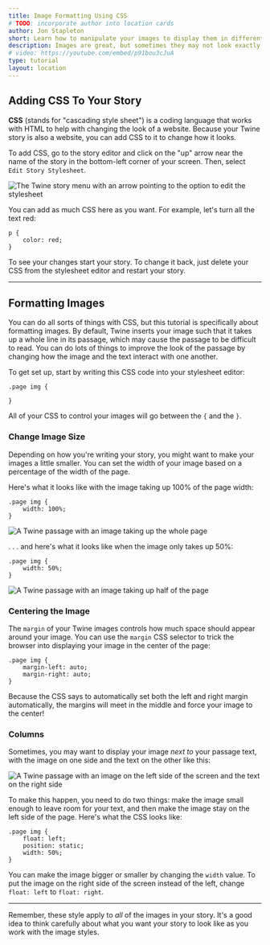 ```yaml
---
title: Image Formatting Using CSS
# TODO: incorporate author into location cards
author: Jon Stapleton
short: Learn how to manipulate your images to display them in different ways.
description: Images are great, but sometimes they may not look exactly right. They may be too big, or too small, or take up the wrong amount of space. They may even make it difficult to read the passage because they push the text all over the place. This tutorial covers how to use CSS to make some changes to the way Twine displays images.
# video: https://youtube.com/embed/p91bou3cJuA
type: tutorial
layout: location
---
```


## Adding CSS To Your Story

**CSS** (stands for "cascading style sheet") is a coding language that works with HTML to help with changing the look of a website. Because your Twine story is also a website, you can add CSS to it to change how it looks.

To add CSS, go to the story editor and click on the "up" arrow near the name of the story in the bottom-left corner of your screen. Then, select `Edit Story Stylesheet`.

![The Twine story menu with an arrow pointing to the option to edit the stylesheet](TODO:)

You can add as much CSS here as you want. For example, let's turn all the text red:


```
p {
    color: red;
}
```

To see your changes start your story. To change it back, just delete your CSS from the stylesheet editor and restart your story.

---

## Formatting Images

You can do all sorts of things with CSS, but this tutorial is specifically about formatting images. By default, Twine inserts your image such that it takes up a whole line in its passage, which may cause the passage to be difficult to read. You can do lots of things to improve the look of the passage by changing how the image and the text interact with one another.

To get set up, start by writing this CSS code into your stylesheet editor:

```
.page img {

}
```

All of your CSS to control your images will go between the `{` and the `}`.

### Change Image Size

Depending on how you're writing your story, you might want to make your images a little smaller. You can set the width of your image based on a percentage of the width of the page.

Here's what it looks like with the image taking up 100% of the page width:

```
.page img {
    width: 100%;
}
```

![A Twine passage with an image taking up the whole page](TODO:)

. . . and here's what it looks like when the image only takes up 50%:

```
.page img {
    width: 50%;
}
```

![A Twine passage with an image taking up half of the page](TODO:)


### Centering the Image

The `margin` of your Twine images controls how much space should appear around your image. You can use the `margin` CSS selector to trick the browser into displaying your image in the center of the page:

```
.page img {
    margin-left: auto;
    margin-right: auto;
}
```

Because the CSS says to automatically set both the left and right margin automatically, the margins will meet in the middle and force your image to the center!

### Columns

Sometimes, you may want to display your image *next to* your passage text, with the image on one side and the text on the other like this:

![A Twine passage with an image on the left side of the screen and the text on the right side](TODO:)

To make this happen, you need to do two things: make the image small enough to leave room for your text, and then make the image stay on the left side of the page. Here's what the CSS looks like:

```
.page img {
    float: left;
    position: static;
    width: 50%;
}
```

You can make the image bigger or smaller by changing the `width` value. To put the image on the right side of the screen instead of the left, change `float: left` to `float: right`.

---

Remember, these style apply to *all* of the images in your story. It's a good idea to think carefully about what you want your story to look like as you work with the image styles.